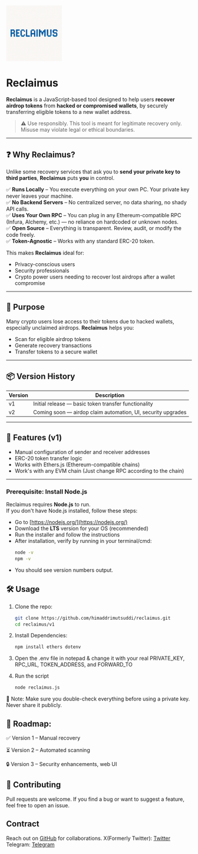 <img src="assets/reclaimus-logo.png" width="30%"/>

# Reclaimus

**Reclaimus** is a JavaScript-based tool designed to help users **recover airdrop tokens** from **hacked or compromised wallets**, by securely transferring eligible tokens to a new wallet address.

> ⚠️ Use responsibly. This tool is meant for legitimate recovery only. Misuse may violate legal or ethical boundaries.

---

## ❓ Why Reclaimus?

Unlike some recovery services that ask you to **send your private key to third parties**, **Reclaimus** puts **you** in control.

✅ **Runs Locally** – You execute everything on your own PC. Your private key never leaves your machine.  
✅ **No Backend Servers** – No centralized server, no data sharing, no shady API calls.  
✅ **Uses Your Own RPC** – You can plug in any Ethereum-compatible RPC (Infura, Alchemy, etc.) — no reliance on hardcoded or unknown nodes.  
✅ **Open Source** – Everything is transparent. Review, audit, or modify the code freely.  
✅ **Token-Agnostic** – Works with any standard ERC-20 token.

This makes **Reclaimus** ideal for:
- Privacy-conscious users
- Security professionals
- Crypto power users needing to recover lost airdrops after a wallet compromise

---

## 🔄 Purpose

Many crypto users lose access to their tokens due to hacked wallets, especially unclaimed airdrops. **Reclaimus** helps you:

- Scan for eligible airdrop tokens  
- Generate recovery transactions  
- Transfer tokens to a secure wallet  

---

## 📦 Version History

| Version | Description            |
|---------|------------------------|
| v1      | Initial release — basic token transfer functionality |
| v2      | Coming soon — airdop claim automation, UI, security upgrades |

---

## 🚀 Features (v1)

- Manual configuration of sender and receiver addresses  
- ERC-20 token transfer logic  
- Works with Ethers.js (Ethereum-compatible chains)  
- Work's with any EVM chain (Just change RPC according to the chain)

---

### Prerequisite: Install Node.js

Reclaimus requires **Node.js** to run.  
If you don't have Node.js installed, follow these steps:

- Go to [https://nodejs.org/](https://nodejs.org/)  
- Download the **LTS** version for your OS (recommended)  
- Run the installer and follow the instructions  
- After installation, verify by running in your terminal/cmd:  
  ```bash
  node -v
  npm -v
- You should see version numbers output.

## 🛠️ Usage

1. Clone the repo:
   ```bash
   git clone https://github.com/himaddrimutsuddi/reclaimus.git
   cd reclaimus/v1

2. Install Dependencies:
   ```bash
   npm install ethers dotenv

3. Open the .env file in notepad & change it with your real PRIVATE_KEY, RPC_URL, TOKEN_ADDRESS, and FORWARD_TO

4. Run the script
   ```bash
   node reclaimus.js

🧠 Note: Make sure you double-check everything before using a private key. Never share it publicly.

## 📌 Roadmap: 

✅ Version 1 – Manual recovery

⏳ Version 2 – Automated scanning

🔒 Version 3 – Security enhancements, web UI

## 🤝 Contributing
Pull requests are welcome. If you find a bug or want to suggest a feature, feel free to open an issue.

## Contract
Reach out on [GitHub](https://github.com/himaddrimutsuddi) for collaborations.
X(Formerly Twitter): [Twitter](https://x.com/himaddriorka)
Telegram: [Telegram](https://t.me/orkam2)